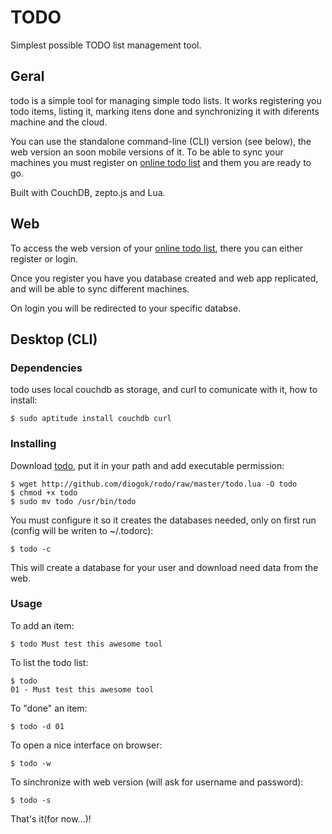 # TODO

Simplest possible TODO list management tool.

## Geral

todo is a simple tool for managing simple todo lists. It works registering you todo items, listing it, marking itens done and synchronizing it with diferents machine and the cloud.

You can use the standalone command-line (CLI) version (see below), the web version an soon mobile versions of it. To be able to sync your machines you must register on [online todo list](http://todoist.iriscouch.com/todo_master/_design/site/index.html) and them you are ready to go.

Built with CouchDB, zepto.js and Lua.

## Web

To access the web version of your [online todo list](http://todoist.iriscouch.com/todo_master/_design/site/index.html), there you can either register or login.

Once you register you have you database created and web app replicated, and will be able to sync different machines.

On login you will be redirected to your specific databse.

## Desktop (CLI)

### Dependencies

todo uses local couchdb as storage, and curl to comunicate with it, how to install:

    $ sudo aptitude install couchdb curl

### Installing 

Download [todo](http://github.com/diogok/todo/raw/master/todo.lua), put it in your path and add executable permission:

    $ wget http://github.com/diogok/rodo/raw/master/todo.lua -O todo
    $ chmod +x todo
    $ sudo mv todo /usr/bin/todo

You must configure it so it creates the databases needed, only on first run (config will be writen to ~/.todorc):

    $ todo -c

This will create a database for your user and download need data from the web.

### Usage

To add an item:
    
    $ todo Must test this awesome tool

To list the todo list:

    $ todo
    01 - Must test this awesome tool

To "done" an item:
    
    $ todo -d 01

To open a nice interface on browser:

    $ todo -w

To sinchronize with web version (will ask for username and password):

    $ todo -s 

That's it(for now...)!
